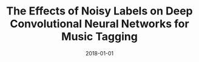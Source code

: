 ---
type: "paper_2018"
title: "The Effects of Noisy Labels on Deep Convolutional Neural Networks for Music Tagging"
authors: Choi, K., Fazekas, G., Sandler, M., Cho, K.
date: 2018-01-01
published_in: "IEEE Transactions on Emerging Topics in Computational Intelligence Vol. 2, No. 2"
download_link: "https://ieeexplore.ieee.org/document/8323324"
---